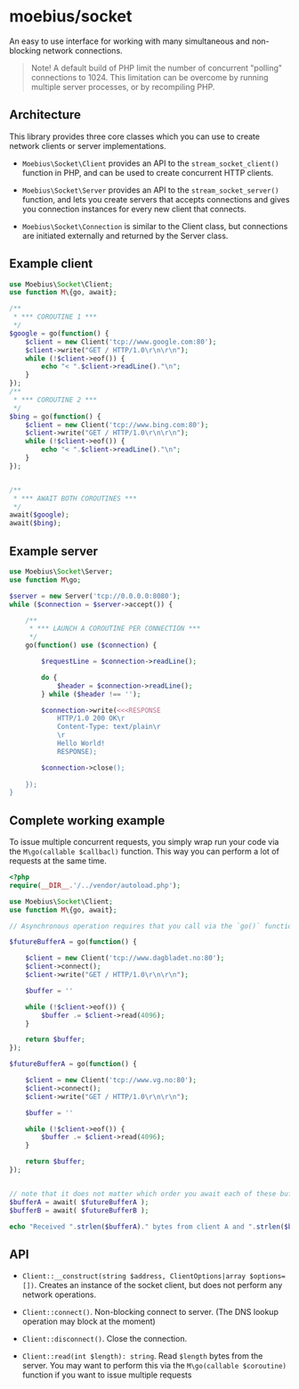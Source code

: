 moebius/socket
==============

An easy to use interface for working with many simultaneous and non-blocking 
network connections.

> Note! A default build of PHP limit the number of concurrent "polling" 
> connections to 1024. This limitation can be overcome by running multiple
> server processes, or by recompiling PHP.


Architecture
------------

This library provides three core classes which you can use to create network
clients or server implementations.

 * `Moebius\Socket\Client` provides an API to the `stream_socket_client()` function
   in PHP, and can be used to create concurrent HTTP clients.

 * `Moebius\Socket\Server` provides an API to the `stream_socket_server()` function,
   and lets you create servers that accepts connections and gives you connection
   instances for every new client that connects.

 * `Moebius\Socket\Connection` is similar to the Client class, but connections are
   initiated externally and returned by the Server class.


Example client
--------------

```php
use Moebius\Socket\Client;
use function M\{go, await};

/**
 * *** COROUTINE 1 ***
 */
$google = go(function() {
    $client = new Client('tcp://www.google.com:80');
    $client->write("GET / HTTP/1.0\r\n\r\n");
    while (!$client->eof()) {
        echo "< ".$client->readLine()."\n";
    }
});
/**
 * *** COROUTINE 2 ***
 */
$bing = go(function() {
    $client = new Client('tcp://www.bing.com:80');
    $client->write("GET / HTTP/1.0\r\n\r\n");
    while (!$client->eof()) {
        echo "< ".$client->readLine()."\n";
    }
});


/**
 * *** AWAIT BOTH COROUTINES ***
 */
await($google);
await($bing);
```

Example server
--------------

```php
use Moebius\Socket\Server;
use function M\go;

$server = new Server('tcp://0.0.0.0:8080');
while ($connection = $server->accept()) {

    /**
     * *** LAUNCH A COROUTINE PER CONNECTION ***
     */
    go(function() use ($connection) {

        $requestLine = $connection->readLine();

        do {
            $header = $connection->readLine();
        } while ($header !== '');

        $connection->write(<<<RESPONSE
            HTTP/1.0 200 OK\r
            Content-Type: text/plain\r
            \r
            Hello World!
            RESPONSE);

        $connection->close();
            
    });
}
```

Complete working example
------------------------

To issue multiple concurrent requests, you simply wrap run your code via the
`M\go(callable $callbacl)` function. This way you can perform a lot of requests
at the same time.


```php
<?php
require(__DIR__.'/../vendor/autoload.php');

use Moebius\Socket\Client;
use function M\{go, await};

// Asynchronous operation requires that you call via the `go()` function.

$futureBufferA = go(function() {

    $client = new Client('tcp://www.dagbladet.no:80');
    $client->connect();
    $client->write("GET / HTTP/1.0\r\n\r\n");

    $buffer = ''

    while (!$client->eof()) {
        $buffer .= $client->read(4096);
    }

    return $buffer;
});

$futureBufferA = go(function() {

    $client = new Client('tcp://www.vg.no:80');
    $client->connect();
    $client->write("GET / HTTP/1.0\r\n\r\n");

    $buffer = ''

    while (!$client->eof()) {
        $buffer .= $client->read(4096);
    }

    return $buffer;
});


// note that it does not matter which order you await each of these buffers
$bufferA = await( $futureBufferA );
$bufferB = await( $futureBufferB );

echo "Received ".strlen($bufferA)." bytes from client A and ".strlen($bufferB)." bytes from client B\n";
```


API
---

 * `Client::__construct(string $address, ClientOptions|array $options=[])`. Creates an instance of the
   socket client, but does not perform any network operations.

 * `Client::connect()`. Non-blocking connect to server. (The DNS lookup operation may block at the moment)

 * `Client::disconnect()`. Close the connection.

 * `Client::read(int $length): string`. Read `$length` bytes from the server. You may want to perform this
   via the `M\go(callable $coroutine)` function if you want to issue multiple requests

